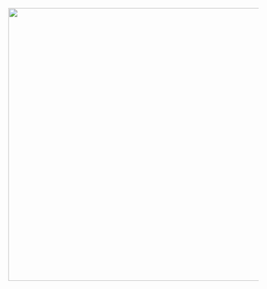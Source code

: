 <p align="center">
  <img width="550" src="https://res.cloudinary.com/uethehe/image/upload/v1644847578/Screenshot_46_r8ekkq.png"/>
</p>
